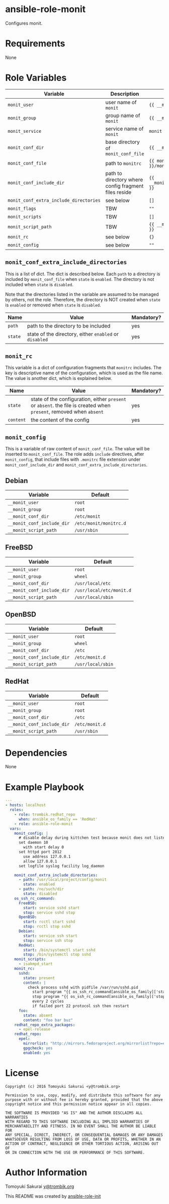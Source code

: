 # ansible-role-monit

Configures monit.

# Requirements

None

# Role Variables

| Variable | Description | Default |
|----------|-------------|---------|
| `monit_user` | user name of `monit` | `{{ __monit_user }}` |
| `monit_group` | group name of `monit` | `{{ __monit_group }}` |
| `monit_service` | service name of `monit` | `monit` |
| `monit_conf_dir` | base directory of `monit_conf_file` | `{{ __monit_conf_dir }}` |
| `monit_conf_file` | path to `monitrc` | `{{ monit_conf_dir }}/monitrc` |
| `monit_conf_include_dir` | path to directory where config fragment files reside | `{{ __monit_conf_include_dir }}` |
| `monit_conf_extra_include_directories` | see below | `[]` |
| `monit_flags` | TBW | `""` |
| `monit_scripts` | TBW | `[]` |
| `monit_script_path` | TBW | `{{ __monit_script_path }}` |
| `monit_rc` | see below | `{}` |
| `monit_config` | see below | `""` |

## `monit_conf_extra_include_directories`

This is a list of dict. The dict is described below. Each `path` to a directory
is included by `monit_conf_file` when `state` is `enabled`. The directory is
not included when `state` is `disabled`.

Note that the directories listed in the variable are assumed to be managed by
others, not the role. Therefore, the directory is NOT created when `state` is
`enabled` or removed when `state` is `disabled`.

| Name | Value | Mandatory? |
|------|-------|------------|
| `path` | path to the directory to be included | yes |
| `state` | state of the directory, either `enabled` or `disabled` | yes |

## `monit_rc`

This variable is a dict of configuration fragments that `monitrc` includes. The
key is descriptive name of the configuration, which is used as the file name.
The value is another dict, which is explained below.

| Name | Value | Mandatory? |
|------|-------|------------|
| `state` | state of the configuration, either `present` or `absent`. the file is created when `present`, removed when `absent` | yes |
| `content` | the content of the config | yes |

## `monit_config`

This is a variable of raw content of `monit_conf_file`. The value will be
inserted to `monit_conf_file`. The role adds `include` directives, after
`monit_config`, that include files with `.monitrc` file extension under
`monit_conf_include_dir` and `monit_conf_extra_include_directories`.

## Debian

| Variable | Default |
|----------|---------|
| `__monit_user` | `root` |
| `__monit_group` | `root` |
| `__monit_conf_dir` | `/etc/monit` |
| `__monit_conf_include_dir` | `/etc/monit/monitrc.d` |
| `__monit_script_path` | `/usr/sbin` |

## FreeBSD

| Variable | Default |
|----------|---------|
| `__monit_user` | `root` |
| `__monit_group` | `wheel` |
| `__monit_conf_dir` | `/usr/local/etc` |
| `__monit_conf_include_dir` | `/usr/local/etc/monit.d` |
| `__monit_script_path` | `/usr/local/sbin` |

## OpenBSD

| Variable | Default |
|----------|---------|
| `__monit_user` | `root` |
| `__monit_group` | `wheel` |
| `__monit_conf_dir` | `/etc` |
| `__monit_conf_include_dir` | `/etc/monit.d` |
| `__monit_script_path` | `/usr/local/sbin` |

## RedHat

| Variable | Default |
|----------|---------|
| `__monit_user` | `root` |
| `__monit_group` | `root` |
| `__monit_conf_dir` | `/etc` |
| `__monit_conf_include_dir` | `/etc/monit.d` |
| `__monit_script_path` | `/usr/sbin` |

# Dependencies

None

# Example Playbook

```yaml
---
- hosts: localhost
  roles:
    - role: trombik.redhat_repo
      when: ansible_os_family == 'RedHat'
    - role: ansible-role-monit
  vars:
    monit_config: |
      # disable delay during kittchen test because monit does not listen immediately
      set daemon 10
        with start delay 0
      set httpd port 2812
        use address 127.0.0.1
        allow 127.0.0.1
      set logfile syslog facility log_daemon

    monit_conf_extra_include_directories:
      - path: /usr/local/project/config/monit
        state: enabled
      - path: /no/such/dir
        state: disabled
    os_ssh_rc_command:
      FreeBSD:
        start: service sshd start
        stop: service sshd stop
      OpenBSD:
        start: rcctl start sshd
        stop: rcctl stop sshd
      Debian:
        start: service ssh start
        stop: service ssh stop
      RedHat:
        start: /bin/systemctl start sshd
        stop: /bin/systemctl stop sshd
    monit_scripts:
      - isakmpd_start
    monit_rc:
      sshd:
        state: present
        content: |
          check process sshd with pidfile /var/run/sshd.pid
            start program "{{ os_ssh_rc_command[ansible_os_family]['start'] }}"
            stop program "{{ os_ssh_rc_command[ansible_os_family]['stop'] }}"
            every 2 cycles
            if failed port 22 protocol ssh then restart
      foo:
        state: absent
        content: "foo bar buz"
    redhat_repo_extra_packages:
      - epel-release
    redhat_repo:
      epel:
        mirrorlist: "http://mirrors.fedoraproject.org/mirrorlist?repo=epel-{{ ansible_distribution_major_version }}&arch={{ ansible_architecture }}"
        gpgcheck: yes
        enabled: yes
```

# License

```
Copyright (c) 2016 Tomoyuki Sakurai <y@trombik.org>

Permission to use, copy, modify, and distribute this software for any
purpose with or without fee is hereby granted, provided that the above
copyright notice and this permission notice appear in all copies.

THE SOFTWARE IS PROVIDED "AS IS" AND THE AUTHOR DISCLAIMS ALL WARRANTIES
WITH REGARD TO THIS SOFTWARE INCLUDING ALL IMPLIED WARRANTIES OF
MERCHANTABILITY AND FITNESS. IN NO EVENT SHALL THE AUTHOR BE LIABLE FOR
ANY SPECIAL, DIRECT, INDIRECT, OR CONSEQUENTIAL DAMAGES OR ANY DAMAGES
WHATSOEVER RESULTING FROM LOSS OF USE, DATA OR PROFITS, WHETHER IN AN
ACTION OF CONTRACT, NEGLIGENCE OR OTHER TORTIOUS ACTION, ARISING OUT OF
OR IN CONNECTION WITH THE USE OR PERFORMANCE OF THIS SOFTWARE.
```

# Author Information

Tomoyuki Sakurai <y@trombik.org>

This README was created by [ansible-role-init](https://gist.github.com/trombik/d01e280f02c78618429e334d8e4995c0)
